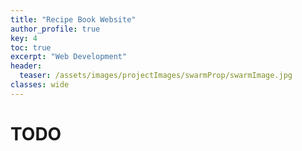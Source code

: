 ```yaml
---
title: "Recipe Book Website"
author_profile: true
key: 4
toc: true
excerpt: "Web Development"
header:
  teaser: /assets/images/projectImages/swarmProp/swarmImage.jpg
classes: wide
---
```


# TODO